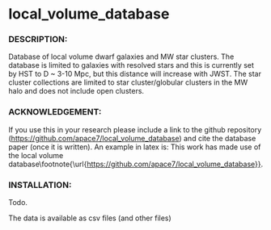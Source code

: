 # **local_volume_database** 

### DESCRIPTION:

Database of local volume dwarf galaxies and MW star clusters. The database is limited to galaxies with resolved stars and this is currently set by HST to D ~ 3-10 Mpc, but this distance will increase with JWST.  The star cluster collections are limited to star cluster/globular clusters in the MW halo and does not include open clusters.  

### ACKNOWLEDGEMENT:

If you use this in your research please include a link to the github repository (https://github.com/apace7/local_volume_database) and cite the database paper (once it is written). 
An example in latex is: This work has made use of the local volume database\footnote{\url{https://github.com/apace7/local_volume_database}}.

### INSTALLATION:
Todo.

The data is available as csv files (and other files)

